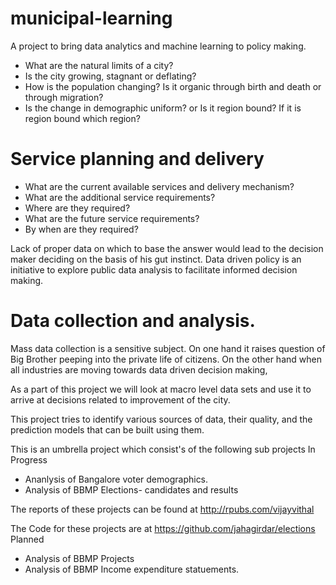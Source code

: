 # municipal-learning
A project to bring data analytics and machine learning to policy making.

* What are the natural limits of a city?
* Is the city growing, stagnant or deflating?
* How is the population changing? Is it organic through birth and death or through migration?
* Is the change in demographic uniform? or Is it region bound? If it is region bound which region?

# Service planning and delivery

* What are the current available services and delivery mechanism?
* What are the additional service requirements?
* Where are they required?
* What are the future service requirements?
* By when are they required?

Lack of proper data on which to base the answer would lead to the decision maker deciding on the basis of his gut instinct.
Data driven policy is an initiative to explore public data analysis to facilitate informed decision making.

# Data collection and analysis.

Mass data collection is a sensitive subject. On one hand it raises question of Big Brother peeping into the private life of citizens. On the other hand when all industries are moving towards data driven decision making,

As a part of this project we will look at macro level data sets and use it to arrive at decisions related to improvement of the city.

This project tries to identify various sources of data, their quality, and the prediction models that can be built using them.

This is an umbrella project which consist's of the following sub projects
In Progress
* Ananlysis of Bangalore voter demographics.
* Analysis of BBMP Elections- candidates and results

The reports of these projects can be found at http://rpubs.com/vijayvithal

The Code for these projects are at https://github.com/jahagirdar/elections
Planned
* Analysis of BBMP Projects
* Analysis of BBMP Income expenditure statuements.
